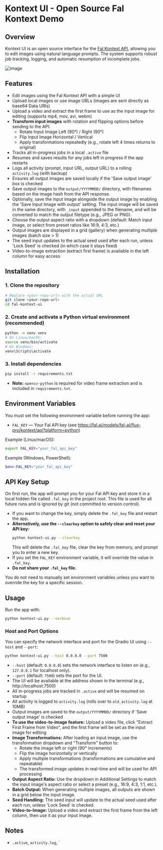 # Kontext UI - Open Source Fal Kontext Demo

## Overview

Kontext UI is an open source interface for the [Fal Kontext API](https://fal.ai/models/fal-ai/flux-pro/kontext/api?platform=python), allowing you to edit images using natural language prompts. The system supports robust job tracking, logging, and automatic resumption of incomplete jobs.

![image](https://github.com/user-attachments/assets/4431f697-9563-488a-935d-9329043c3df0)



## Features
- Edit images using the Fal Kontext API with a simple UI
- Upload local images or use image URLs (images are sent directly as base64 Data URIs)
- Upload a video and extract the first frame to use as the input image for editing (supports mp4, mov, avi, webm)
- **Transform input images** with rotation and flipping options before sending to the API:
  - Rotate Input Image Left (90°) / Right (90°)
  - Flip Input Image Horizontal / Vertical
  - Apply transformations repeatedly (e.g., rotate left 4 times returns to original)
- Tracks all in-progress jobs in a local `.active` file
- Resumes and saves results for any jobs left in progress if the app restarts
- Logs all activity (prompt, input URL, output URL) to a rolling `activity.log` (with backup)
- Ensures all output images are saved locally if the 'Save output image' box is checked
- Save output images to the `output/YYYYMMDD/` directory, with filenames based on the image hash from the API response.
- Optionally, save the input image alongside the output image by enabling the 'Save Input Image with output' setting. The input image will be saved in the same directory, with `_input` appended to the filename, and will be converted to match the output filetype (e.g., JPEG or PNG).
- Choose the output aspect ratio with a dropdown (default: Match input image, or select from preset ratios like 16:9, 4:3, etc.)
- Output images are displayed in a grid (gallery) when generating multiple images (batch size > 1)
- The seed input updates to the actual seed used after each run, unless 'Lock Seed' is checked (in which case it stays fixed)
- Video-to-image extraction (extract first frame) is available in the left column for easy access

## Installation

### 1. Clone the repository
```sh
# Replace <your-repo-url> with the actual URL
git clone <your-repo-url>
cd fal-kontext-ui
```

### 2. Create and activate a Python virtual environment (recommended)
```sh
python -m venv venv
# On Linux/macOS:
source venv/bin/activate
# On Windows:
venv\Scripts\activate
```

### 3. Install dependencies
```sh
pip install -r requirements.txt
```
- **Note:** `opencv-python` is required for video frame extraction and is included in `requirements.txt`.

## Environment Variables

You must set the following environment variable before running the app:
- `FAL_KEY` — Your Fal API key (see https://fal.ai/models/fal-ai/flux-pro/kontext/api?platform=python)

Example (Linux/macOS):
```sh
export FAL_KEY="your_fal_api_key"
```
Example (Windows, PowerShell):
```powershell
$env:FAL_KEY="your_fal_api_key"
```

## API Key Setup

On first run, the app will prompt you for your Fal API key and store it in a local hidden file called `.fal_key` in the project root. This file is used for all future runs and is ignored by git (not committed to version control).

- If you want to change the key, simply delete the `.fal_key` file and restart the app.
- **Alternatively, use the `--clearkey` option to safely clear and reset your API key:**
  ```sh
  python kontext-ui.py --clearkey
  ```
  This will delete the `.fal_key` file, clear the key from memory, and prompt you to enter a new key.
- If you set the `FAL_KEY` environment variable, it will override the value in `.fal_key`.
- **Do not share your `.fal_key` file.**

You do not need to manually set environment variables unless you want to override the key for a specific session.

## Usage

Run the app with:
```sh
python kontext-ui.py --verbose
```

### Host and Port Options
You can specify the network interface and port for the Gradio UI using `--host` and `--port`:
```sh
python kontext-ui.py --host 0.0.0.0 --port 7500
```
- `--host` (default: `0.0.0.0`) sets the network interface to listen on (e.g., `127.0.0.1` for localhost only).
- `--port` (default: `7500`) sets the port for the UI.
- The UI will be available at the address shown in the terminal (e.g., http://localhost:7500)
- All in-progress jobs are tracked in `.active` and will be resumed on startup
- All activity is logged to `activity.log` (rolls over to `old_activity.log` at 10MB)
- Output images are saved to the `output/YYYYMMDD/` directory if 'Save output image' is checked
- **To use the video-to-image feature:** Upload a video file, click "Extract First Frame from Video", and the first frame will be set as the input image for editing
- **Image Transformations:** After loading an input image, use the transformation dropdown and "Transform" button to:
  - Rotate the image left or right (90° increments)
  - Flip the image horizontally or vertically
  - Apply multiple transformations (transformations are cumulative and repeatable)
  - The transformed image updates in real-time and will be used for API processing
- **Output Aspect Ratio:** Use the dropdown in Additional Settings to match the input image's aspect ratio or select a preset (e.g., 16:9, 4:3, 1:1, etc.).
- **Batch Output:** When generating multiple images, all outputs are shown in a grid below the input image.
- **Seed Handling:** The seed input will update to the actual seed used after each run, unless 'Lock Seed' is checked.
- **Video-to-Image:** Upload a video and extract the first frame from the left column, then use it as your input image.

## Notes
- `.active`, `activity.log`, `
